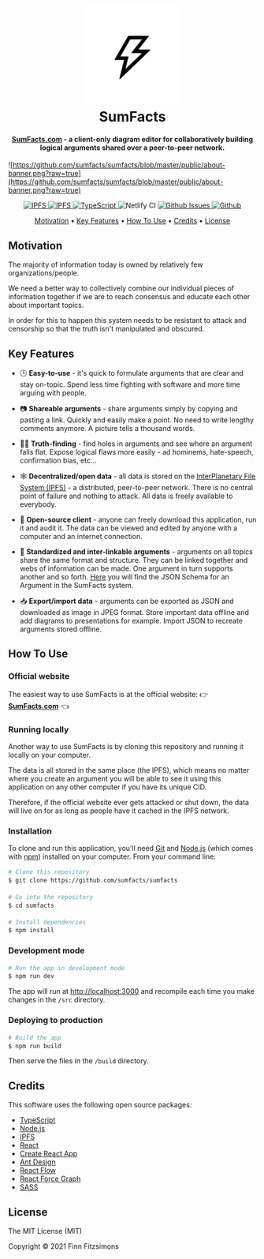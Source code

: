 <h1 align="center">
  <br>
  <a href="https://sumfacts.com">
    <img src="https://github.com/sumfacts/sumfacts/blob/master/public/logo-large.png?raw=true" alt="SumFacts" width="200">
  </a>
  <br>
  SumFacts
  <br>
</h1>

<h4 align="center"><a href="https://sumfacts.com">SumFacts.com</a> - a client-only diagram editor for collaboratively building logical arguments shared over a peer-to-peer network.
</h4>

![https://github.com/sumfacts/sumfacts/blob/master/public/about-banner.png?raw=true](https://github.com/sumfacts/sumfacts/blob/master/public/about-banner.png?raw=true)

<p align="center">
  <a href="http://ipfs.io/">
    <img alt="IPFS" src="https://img.shields.io/badge/built_with-IPFS-blue.svg?style=flat-square">
  </a>
  <a href="https://reactjs.org/">
    <img alt="IPFS" src="https://img.shields.io/badge/built_with-React-blue.svg?style=flat-square">
  </a>
  <a href="https://www.typescriptlang.org/">
    <img alt="TypeScript" src="https://img.shields.io/badge/built_with-TypeScript-blue.svg?style=flat-square">
  </a>
  <img alt="Netlify CI" src="https://img.shields.io/netlify/e0dfd289-d0eb-49f1-8c8b-7cef447e8060">
  <a href="https://github.com/sumfacts/sumfacts/issues">
    <img alt="Github Issues" src="https://img.shields.io/github/issues/sumfacts/sumfacts.svg">
  </a>
<!--   <a href="https://github.com/sumfacts/sumfacts/network">
    <img alt="Github " src="https://img.shields.io/github/forks/sumfacts/sumfacts.svg">
  </a> -->
  <a href="https://github.com/sumfacts/sumfacts/stargazers">
    <img alt="Github " src="https://img.shields.io/github/stars/sumfacts/sumfacts.svg">
  </a>
<!--   <a href="https://github.com/sumfacts/sumfacts/releases">
    <img alt="Github " src="https://img.shields.io/github/v/release/sumfacts/sumfacts.svg">
  </a> -->
</p>

<p align="center">
  <a href="#motivation">Motivation</a> •
  <a href="#key-features">Key Features</a> •
  <a href="#how-to-use">How To Use</a> •
  <a href="#credits">Credits</a> •
  <a href="#license">License</a>
</p>

## Motivation

The majority of information today is owned by relatively few organizations/people.

We need a better way to collectively combine our individual pieces of information together if we are to reach consensus and educate each other about important topics.

In order for this to happen this system needs to be resistant to attack and censorship so that the truth isn't manipulated and obscured.

## Key Features

* 🕒 __Easy-to-use__ - it's quick to formulate arguments that are clear and stay on-topic. Spend less time fighting with software and more time arguing with people.

* 📷 __Shareable arguments__ - share arguments simply by copying and pasting a link. Quickly and easily make a point. No need to write lengthy comments anymore. A picture tells a thousand words.

* 🕵️‍♂️ __Truth-finding__ - find holes in arguments and see where an argument falls flat. Expose logical flaws more easily - ad hominems, hate-speech, confirmation bias, etc...

* 🕸️ __Decentralized/open data__ - all data is stored on the [InterPlanetary File System (IPFS)](https://ipfs.io/) - a distributed, peer-to-peer network. There is no central point of failure and nothing to attack. All data is freely available to everybody.

* 📂 __Open-source client__ - anyone can freely download this application, run it and audit it. The data can be viewed and edited by anyone with a computer and an internet connection.

* 🔗 __Standardized and inter-linkable arguments__ - arguments on all topics share the same format and structure. They can be linked together and webs of information can be made. One argument in turn supports another and so forth. [Here](https://github.com/sumfacts/sumfacts/blob/master/src/schema/v1/argument.json) you will find the JSON Schema for an Argument in the SumFacts system.

* 📥 __Export/import data__ - arguments can be exported as JSON and downloaded as image in JPEG format. Store important data offline and add diagrams to presentations for example. Import JSON to recreate arguments stored offline.


## How To Use

### Official website

The easiest way to use SumFacts is at the official website: 👉 **[SumFacts.com](https://sumfacts.com)** 👈

### Running locally

Another way to use SumFacts is by cloning this repository and running it locally on your computer.

The data is all stored in the same place (the IPFS), which means no matter where you create an argument you will be able to see it using this application on any other computer if you have its unique CID.

Therefore, if the official website ever gets attacked or shut down, the data will live on for as long as people have it cached in the IPFS network.

### Installation

To clone and run this application, you'll need [Git](https://git-scm.com) and [Node.js](https://nodejs.org/en/download/) (which comes with [npm](http://npmjs.com)) installed on your computer. From your command line:

```bash
# Clone this repository
$ git clone https://github.com/sumfacts/sumfacts

# Go into the repository
$ cd sumfacts

# Install dependencies
$ npm install
```

### Development mode

```bash
# Run the app in development mode
$ npm run dev
```

The app will run at [http://localhost:3000](http://localhost:3000) and recompile each time you make changes in the `/src` directory.

### Deploying to production

```bash
# Build the app
$ npm run build
```

Then serve the files in the `/build` directory.

## Credits

This software uses the following open source packages:

<!-- - [Electron](http://electron.atom.io/) -->
- [TypeScript](https://www.typescriptlang.org/)
- [Node.js](https://nodejs.org/)
- [IPFS](https://ipfs.io/)
- [React](https://reactjs.org/)
- [Create React App](https://reactjs.org/docs/create-a-new-react-app.html)
- [Ant Design](https://ant.design/)
- [React Flow](https://reactflow.dev/)
- [React Force Graph](https://github.com/vasturiano/react-force-graph)
- [SASS](https://sass-lang.com/)

## License

The MIT License (MIT)

Copyright © 2021 Finn Fitzsimons
